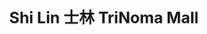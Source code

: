---
addr: ' TriNoma Mall'
city: ''
country: Philippines
description: TriNoma Mall
id: 5348d80c498e25975c5dfd6c
lat: 14.65300460683364
lng: 121.03418053418989
title: "Shi Lin \u58EB\u6797 TriNoma Mall"
venue: "Shi Lin \u58EB\u6797"
---